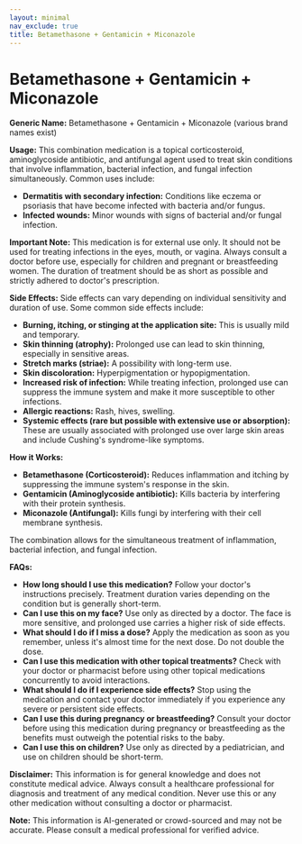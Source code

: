 ```yaml
---
layout: minimal
nav_exclude: true
title: Betamethasone + Gentamicin + Miconazole
---
```


# Betamethasone + Gentamicin + Miconazole

**Generic Name:** Betamethasone + Gentamicin + Miconazole (various brand names exist)

**Usage:** This combination medication is a topical corticosteroid, aminoglycoside antibiotic, and antifungal agent used to treat skin conditions that involve inflammation, bacterial infection, and fungal infection simultaneously.  Common uses include:

* **Dermatitis with secondary infection:**  Conditions like eczema or psoriasis that have become infected with bacteria and/or fungus.
* **Infected wounds:**  Minor wounds with signs of bacterial and/or fungal infection.

**Important Note:** This medication is for external use only.  It should not be used for treating infections in the eyes, mouth, or vagina. Always consult a doctor before use, especially for children and pregnant or breastfeeding women.  The duration of treatment should be as short as possible and strictly adhered to doctor's prescription.  

**Side Effects:**  Side effects can vary depending on individual sensitivity and duration of use. Some common side effects include:

* **Burning, itching, or stinging at the application site:** This is usually mild and temporary.
* **Skin thinning (atrophy):** Prolonged use can lead to skin thinning, especially in sensitive areas.
* **Stretch marks (striae):**  A possibility with long-term use.
* **Skin discoloration:** Hyperpigmentation or hypopigmentation.
* **Increased risk of infection:** While treating infection, prolonged use can suppress the immune system and make it more susceptible to other infections.
* **Allergic reactions:**  Rash, hives, swelling.
* **Systemic effects (rare but possible with extensive use or absorption):**  These are usually associated with prolonged use over large skin areas and include Cushing's syndrome-like symptoms.

**How it Works:**

* **Betamethasone (Corticosteroid):** Reduces inflammation and itching by suppressing the immune system's response in the skin.
* **Gentamicin (Aminoglycoside antibiotic):** Kills bacteria by interfering with their protein synthesis.
* **Miconazole (Antifungal):** Kills fungi by interfering with their cell membrane synthesis.

The combination allows for the simultaneous treatment of inflammation, bacterial infection, and fungal infection.

**FAQs:**

* **How long should I use this medication?**  Follow your doctor's instructions precisely.  Treatment duration varies depending on the condition but is generally short-term.
* **Can I use this on my face?**  Use only as directed by a doctor. The face is more sensitive, and prolonged use carries a higher risk of side effects.
* **What should I do if I miss a dose?** Apply the medication as soon as you remember, unless it's almost time for the next dose.  Do not double the dose.
* **Can I use this medication with other topical treatments?** Check with your doctor or pharmacist before using other topical medications concurrently to avoid interactions.
* **What should I do if I experience side effects?** Stop using the medication and contact your doctor immediately if you experience any severe or persistent side effects.
* **Can I use this during pregnancy or breastfeeding?**  Consult your doctor before using this medication during pregnancy or breastfeeding as the benefits must outweigh the potential risks to the baby.
* **Can I use this on children?** Use only as directed by a pediatrician, and use on children should be short-term.


**Disclaimer:** This information is for general knowledge and does not constitute medical advice. Always consult a healthcare professional for diagnosis and treatment of any medical condition.  Never use this or any other medication without consulting a doctor or pharmacist.


**Note:** This information is AI-generated or crowd-sourced and may not be accurate. Please consult a medical professional for verified advice.